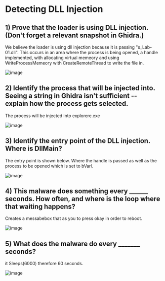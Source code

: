 # Detecting DLL Injection 

## 1) Prove that the loader is using DLL injection. (Don't forget a relevant snapshot in Ghidra.)
We believe the loader is using dll injection because it is passing "s_Lab-01.dll". This occurs in an area where the process is being opened, a handle implemented, with allocating virtual memeory and using WriteProcessMemeory with CreateRemoteThread to write the file in. 

![image](https://user-images.githubusercontent.com/89425242/233742308-1841444e-a6d3-4ae7-a2b1-405e91a84cd7.png)


## 2) Identify the process that will be injected into. Seeing a string in Ghidra isn't sufficient -- explain how the process gets selected.
The process will be injected into explorere.exe

![image](https://user-images.githubusercontent.com/89425242/233481193-e4a12896-4269-4fe6-abfb-a2852dd14828.png)


## 3) Identify the entry point of the DLL injection. Where is DllMain?
The entry point is shown below. Where the handle is passed as well as the process to be opened which is set to bVarl. 

![image](https://user-images.githubusercontent.com/89425242/233480263-f81e35df-0799-4998-b10e-b54e719e330a.png)


## 4) This malware does something every ______ seconds. How often, and where is the loop where that waiting happens?
Creates a messabebox that as you to press okay in order to reboot. 

![image](https://user-images.githubusercontent.com/89425242/233745364-dd22307e-16dd-4e8a-b0b2-4ba205ad13fa.png)


## 5) What does the malware do every _______ seconds?
it Sleeps(6000) therefore 60 seconds. 

![image](https://user-images.githubusercontent.com/89425242/233745352-179c2928-c488-4030-88d9-451a1adf597e.png)


